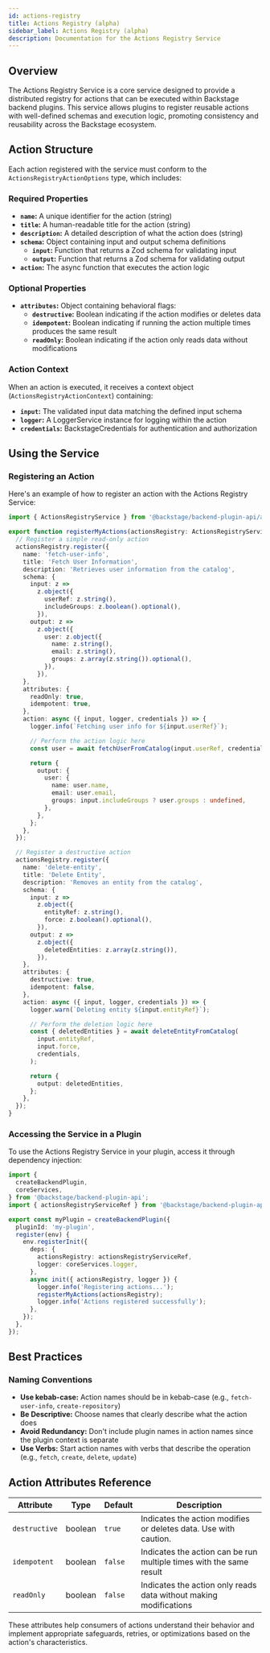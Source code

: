 ```yaml
---
id: actions-registry
title: Actions Registry (alpha)
sidebar_label: Actions Registry (alpha)
description: Documentation for the Actions Registry Service
---
```


## Overview

The Actions Registry Service is a core service designed to provide a distributed registry for actions that can be executed within Backstage backend plugins. This service allows plugins to register reusable actions with well-defined schemas and execution logic, promoting consistency and reusability across the Backstage ecosystem.

## Action Structure

Each action registered with the service must conform to the `ActionsRegistryActionOptions` type, which includes:

### Required Properties

- **`name`:** A unique identifier for the action (string)
- **`title`:** A human-readable title for the action (string)
- **`description`:** A detailed description of what the action does (string)
- **`schema`:** Object containing input and output schema definitions
  - **`input`:** Function that returns a Zod schema for validating input
  - **`output`:** Function that returns a Zod schema for validating output
- **`action`:** The async function that executes the action logic

### Optional Properties

- **`attributes`:** Object containing behavioral flags:
  - **`destructive`:** Boolean indicating if the action modifies or deletes data
  - **`idempotent`:** Boolean indicating if running the action multiple times produces the same result
  - **`readOnly`:** Boolean indicating if the action only reads data without modifications

### Action Context

When an action is executed, it receives a context object (`ActionsRegistryActionContext`) containing:

- **`input`:** The validated input data matching the defined input schema
- **`logger`:** A LoggerService instance for logging within the action
- **`credentials`:** BackstageCredentials for authentication and authorization

## Using the Service

### Registering an Action

Here's an example of how to register an action with the Actions Registry Service:

```typescript
import { ActionsRegistryService } from '@backstage/backend-plugin-api/alpha';

export function registerMyActions(actionsRegistry: ActionsRegistryService) {
  // Register a simple read-only action
  actionsRegistry.register({
    name: 'fetch-user-info',
    title: 'Fetch User Information',
    description: 'Retrieves user information from the catalog',
    schema: {
      input: z =>
        z.object({
          userRef: z.string(),
          includeGroups: z.boolean().optional(),
        }),
      output: z =>
        z.object({
          user: z.object({
            name: z.string(),
            email: z.string(),
            groups: z.array(z.string()).optional(),
          }),
        }),
    },
    attributes: {
      readOnly: true,
      idempotent: true,
    },
    action: async ({ input, logger, credentials }) => {
      logger.info(`Fetching user info for ${input.userRef}`);

      // Perform the action logic here
      const user = await fetchUserFromCatalog(input.userRef, credentials);

      return {
        output: {
          user: {
            name: user.name,
            email: user.email,
            groups: input.includeGroups ? user.groups : undefined,
          },
        },
      };
    },
  });

  // Register a destructive action
  actionsRegistry.register({
    name: 'delete-entity',
    title: 'Delete Entity',
    description: 'Removes an entity from the catalog',
    schema: {
      input: z =>
        z.object({
          entityRef: z.string(),
          force: z.boolean().optional(),
        }),
      output: z =>
        z.object({
          deletedEntities: z.array(z.string()),
        }),
    },
    attributes: {
      destructive: true,
      idempotent: false,
    },
    action: async ({ input, logger, credentials }) => {
      logger.warn(`Deleting entity ${input.entityRef}`);

      // Perform the deletion logic here
      const { deletedEntities } = await deleteEntityFromCatalog(
        input.entityRef,
        input.force,
        credentials,
      );

      return {
        output: deletedEntities,
      };
    },
  });
}
```

### Accessing the Service in a Plugin

To use the Actions Registry Service in your plugin, access it through dependency injection:

```typescript
import {
  createBackendPlugin,
  coreServices,
} from '@backstage/backend-plugin-api';
import { actionsRegistryServiceRef } from '@backstage/backend-plugin-api/alpha';

export const myPlugin = createBackendPlugin({
  pluginId: 'my-plugin',
  register(env) {
    env.registerInit({
      deps: {
        actionsRegistry: actionsRegistryServiceRef,
        logger: coreServices.logger,
      },
      async init({ actionsRegistry, logger }) {
        logger.info('Registering actions...');
        registerMyActions(actionsRegistry);
        logger.info('Actions registered successfully');
      },
    });
  },
});
```

## Best Practices

### Naming Conventions

- **Use kebab-case:** Action names should be in kebab-case (e.g., `fetch-user-info`, `create-repository`)
- **Be Descriptive:** Choose names that clearly describe what the action does
- **Avoid Redundancy:** Don't include plugin names in action names since the plugin context is separate
- **Use Verbs:** Start action names with verbs that describe the operation (e.g., `fetch`, `create`, `delete`, `update`)

## Action Attributes Reference

| Attribute     | Type    | Default | Description                                                         |
| ------------- | ------- | ------- | ------------------------------------------------------------------- |
| `destructive` | boolean | `true`  | Indicates the action modifies or deletes data. Use with caution.    |
| `idempotent`  | boolean | `false` | Indicates the action can be run multiple times with the same result |
| `readOnly`    | boolean | `false` | Indicates the action only reads data without making modifications   |

These attributes help consumers of actions understand their behavior and implement appropriate safeguards, retries, or optimizations based on the action's characteristics.
